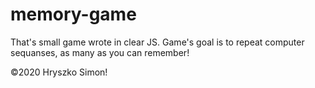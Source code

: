 # memory-game

That's small game wrote in clear JS. Game's goal is to repeat computer sequanses, as many as you can remember!

&copy;2020 Hryszko Simon!